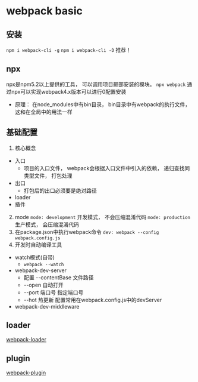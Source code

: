 # webpack basic
## 安装
`npm i webpack-cli -g`
`npm i webpack-cli -D` 推荐！

## npx
npx是npm5.2以上提供的工具， 可以调用项目颞部安装的模块。
`npx webpack`
通过npx可以实现webpack4.x版本可以进行0配置安装
- 原理： 在node_modules中有bin目录， bin目录中有webpack的执行文件， 这和在全局中的用法一样

## 基础配置
1. 核心概念
- 入口
    + 项目的入口文件， webpack会根据入口文件中引入的依赖， 递归查找同类型文件， 打包处理
- 出口
    + 打包后的出口必须要是绝对路径
- loader
- 插件
2. mode
`mode: development` 开发模式， 不会压缩混淆代码
`mode: production` 生产模式， 会压缩混淆代码
3. 在package.json中执行webpack命令
`dev: webpack --config webpack.config.js`
4. 开发时自动编译工具
- watch模式(自带)
    + `webpack --watch`
- webpack-dev-server
    + 配置 --contentBase 文件路径
    + --open 自动打开
    + --port 端口号 指定端口号
    + --hot 热更新
    配置常用在webpack.config.js中的devServer
- webpack-dev-middleware

## loader
[webpack-loader]('./webpack-loader.md)
## plugin
[webpack-plugin]('./webpack-plugin.md')